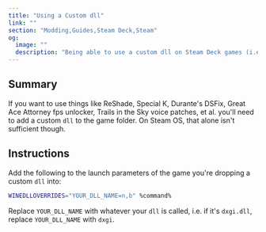 ```yaml
---
title: "Using a Custom dll"
link: ""
section: "Modding,Guides,Steam Deck,Steam"
og:
  image: ""
  description: "Being able to use a custom dll on Steam Deck games (i.e. Reshade, Special K, etc)."
---
```


## Summary
If you want to use things like ReShade, Special K, Durante's DSFix, Great Ace Attorney fps unlocker, Trails in the Sky voice patches, et al. you'll need to add a custom `dll` to the game folder. On Steam OS, that alone isn't sufficient though.

## Instructions
Add the following to the launch parameters of the game you're dropping a custom `dll` into:

```bash
WINEDLLOVERRIDES="YOUR_DLL_NAME=n,b" %command%
```

Replace `YOUR_DLL_NAME` with whatever your `dll` is called, i.e. if it's `dxgi.dll`, replace `YOUR_DLL_NAME` with `dxgi`.
